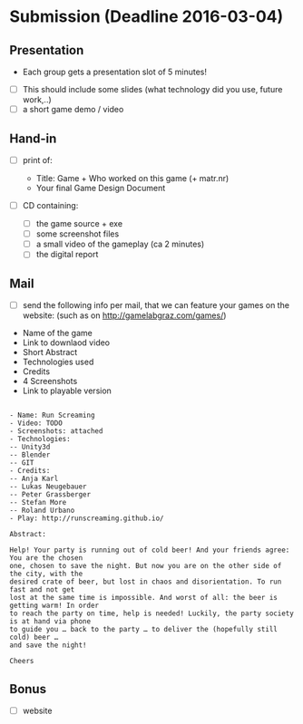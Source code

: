 # Submission (Deadline 2016-03-04)

## Presentation

* Each group gets a presentation slot of 5 minutes! 
* [ ] This should include some slides (what technology did you use, future work,..) 
* [ ] a short game demo / video

## Hand-in

* [ ] print of:
    - Title: Game + Who worked on this game (+ matr.nr)
    - Your final Game Design Document

* [ ] CD containing:
    - [ ] the game source + exe
    - [ ] some screenshot files
    - [ ] a small video of the gameplay (ca 2 minutes)
    - [ ] the digital report

## Mail

* [ ] send the following info per mail, that we can feature your games on the website:
(such as on http://gamelabgraz.com/games/)

- Name of the game
- Link to downlaod video
- Short Abstract
- Technologies used
- Credits
- 4 Screenshots
- Link to playable version

```

- Name: Run Screaming
- Video: TODO
- Screenshots: attached
- Technologies:
-- Unity3d
-- Blender
-- GIT
- Credits:
-- Anja Karl
-- Lukas Neugebauer
-- Peter Grassberger
-- Stefan More
-- Roland Urbano
- Play: http://runscreaming.github.io/

Abstract:

Help! Your party is running out of cold beer! And your friends agree: You are the chosen
one, chosen to save the night. But now you are on the other side of the city, with the
desired crate of beer, but lost in chaos and disorientation. To run fast and not get
lost at the same time is impossible. And worst of all: the beer is getting warm! In order
to reach the party on time, help is needed! Luckily, the party society is at hand via phone
to guide you … back to the party … to deliver the (hopefully still cold) beer … 
and save the night!

Cheers

```

## Bonus

* [ ] website
